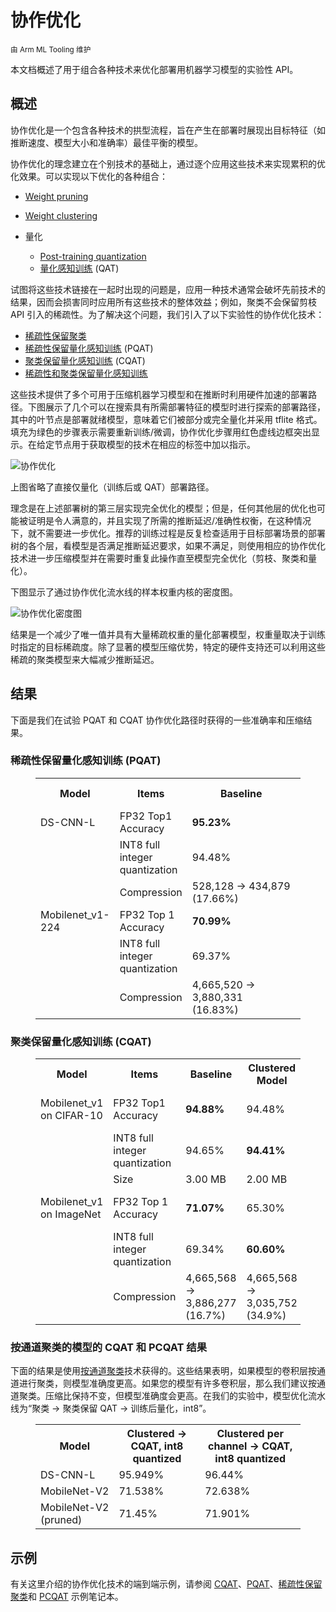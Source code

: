 # 协作优化

<sub>由 Arm ML Tooling 维护</sub>

本文档概述了用于组合各种技术来优化部署用机器学习模型的实验性 API。

## 概述

协作优化是一个包含各种技术的拱型流程，旨在产生在部署时展现出目标特征（如推断速度、模型大小和准确率）最佳平衡的模型。

协作优化的理念建立在个别技术的基础上，通过逐个应用这些技术来实现累积的优化效果。可以实现以下优化的各种组合：

- [Weight pruning](https://medium.com/tensorflow/tensorflow-model-optimization-toolkit-pruning-api-42cac9157a6a)

- [Weight clustering](https://blog.tensorflow.org/2020/08/tensorflow-model-optimization-toolkit-weight-clustering-api.html)

- 量化

    - [Post-training quantization](https://medium.com/tensorflow/tensorflow-model-optimization-toolkit-post-training-integer-quantization-b4964a1ea9ba)
    - [量化感知训练](https://blog.tensorflow.org/2020/04/quantization-aware-training-with-tensorflow-model-optimization-toolkit.html) (QAT)

试图将这些技术链接在一起时出现的问题是，应用一种技术通常会破坏先前技术的结果，因而会损害同时应用所有这些技术的整体效益；例如，聚类不会保留剪枝 API 引入的稀疏性。为了解决这个问题，我们引入了以下实验性的协作优化技术：

- [稀疏性保留聚类](https://www.tensorflow.org/model_optimization/guide/combine/sparse_clustering_example)
- [稀疏性保留量化感知训练](https://www.tensorflow.org/model_optimization/guide/combine/pqat_example) (PQAT)
- [聚类保留量化感知训练](https://www.tensorflow.org/model_optimization/guide/combine/cqat_example) (CQAT)
- [稀疏性和聚类保留量化感知训练](https://www.tensorflow.org/model_optimization/guide/combine/pcqat_example)

这些技术提供了多个可用于压缩机器学习模型和在推断时利用硬件加速的部署路径。下图展示了几个可以在搜索具有所需部署特征的模型时进行探索的部署路径，其中的叶节点是部署就绪模型，意味着它们被部分或完全量化并采用 tflite 格式。填充为绿色的步骤表示需要重新训练/微调，协作优化步骤用红色虚线边框突出显示。在给定节点用于获取模型的技术在相应的标签中加以指示。

![协作优化](images/collaborative_optimization.png "协同优化")

上图省略了直接仅量化（训练后或 QAT）部署路径。

理念是在上述部署树的第三层实现完全优化的模型；但是，任何其他层的优化也可能被证明是令人满意的，并且实现了所需的推断延迟/准确性权衡，在这种情况下，就不需要进一步优化。推荐的训练过程是反复检查适用于目标部署场景的部署树的各个层，看模型是否满足推断延迟要求，如果不满足，则使用相应的协作优化技术进一步压缩模型并在需要时重复此操作直至模型完全优化（剪枝、聚类和量化）。

下图显示了通过协作优化流水线的样本权重内核的密度图。

![协作优化密度图](images/collaborative_optimization_dist.png "collaborative optimization density plot")

结果是一个减少了唯一值并具有大量稀疏权重的量化部署模型，权重量取决于训练时指定的目标稀疏度。除了显著的模型压缩优势，特定的硬件支持还可以利用这些稀疏的聚类模型来大幅减少推断延迟。

## 结果

下面是我们在试验 PQAT 和 CQAT 协作优化路径时获得的一些准确率和压缩结果。

### 稀疏性保留量化感知训练 (PQAT)

<figure>
<table class="tableizer-table">
<tr class="tableizer-firstrow"><th>Model</th><th>Items</th><th>Baseline</th><th>Pruned Model (50% sparsity)</th><th>QAT Model</th><th>PQAT Model</th></tr>
 <tr><td>DS-CNN-L</td><td>FP32 Top1 Accuracy</td><td><b>95.23%</b></td><td>94.80%</td><td>(Fake INT8) 94.721%</td><td>(Fake INT8) 94.128%</td></tr>
 <tr><td> </td><td>INT8 full integer quantization</td><td>94.48%</td><td><b>93.80%</b></td><td>94.72%</td><td><b>94.13%</b></td></tr>
 <tr><td> </td><td>Compression</td><td>528,128 → 434,879 (17.66%)</td><td>528,128 → 334,154 (36.73%)</td><td>512,224 → 403,261 (21.27%)</td><td>512,032 → 303,997 (40.63%)</td></tr>
 <tr><td>Mobilenet_v1-224</td><td>FP32 Top 1 Accuracy</td><td><b>70.99%</b></td><td>70.11%</td><td>(Fake INT8) 70.67%</td><td>(Fake INT8) 70.29%</td></tr>
 <tr><td> </td><td>INT8 full integer quantization</td><td>69.37%</td><td><b>67.82%</b></td><td>70.67%</td><td><b>70.29%</b></td></tr>
 <tr><td> </td><td>Compression</td><td>4,665,520 → 3,880,331 (16.83%)</td><td>4,665,520 → 2,939,734 (37.00%)</td><td>4,569,416 → 3,808,781 (16.65%)</td><td>4,569,416 → 2,869,600 (37.20%)</td></tr>
</table>
</figure>

### 聚类保留量化感知训练 (CQAT)

<figure>
<table class="tableizer-table">
<tr class="tableizer-firstrow"><th>Model</th><th>Items</th><th>Baseline</th><th>Clustered Model</th><th>QAT Model</th><th>CQAT Model</th></tr>
 <tr><td>Mobilenet_v1 on CIFAR-10</td><td>FP32 Top1 Accuracy</td><td><b>94.88%</b></td><td>94.48%</td><td>(Fake INT8) 94.80%</td><td>(Fake INT8) 94.60%</td></tr>
 <tr><td> </td><td>INT8 full integer quantization</td><td>94.65%</td><td><b>94.41%</b></td><td>94.77%</td><td><b>94.52%</b></td></tr>
 <tr><td> </td><td>Size</td><td>3.00 MB</td><td>2.00 MB</td><td>2.84 MB</td><td>1.94 MB</td></tr>
 <tr><td>Mobilenet_v1 on ImageNet</td><td>FP32 Top 1 Accuracy</td><td><b>71.07%</b></td><td>65.30%</td><td>(Fake INT8) 70.39%</td><td>(Fake INT8) 65.35%</td></tr>
 <tr><td> </td><td>INT8 full integer quantization</td><td>69.34%</td><td><b>60.60%</b></td><td>70.35%</td><td><b>65.42%</b></td></tr>
 <tr><td> </td><td>Compression</td><td>4,665,568 → 3,886,277 (16.7%)</td><td>4,665,568 → 3,035,752 (34.9%)</td><td>4,569,416 → 3,804,871 (16.7%)</td><td>4,569,472 → 2,912,655 (36.25%)</td></tr>
</table>
</figure>

### 按通道聚类的模型的 CQAT 和 PCQAT 结果

下面的结果是使用[按通道聚类](https://www.tensorflow.org/model_optimization/guide/clustering)技术获得的。这些结果表明，如果模型的卷积层按通道进行聚类，则模型准确度更高。如果您的模型有许多卷积层，那么我们建议按通道聚类。压缩比保持不变，但模型准确度会更高。在我们的实验中，模型优化流水线为“聚类 -&gt; 聚类保留 QAT -&gt; 训练后量化，int8”。

<figure>
<table  class="tableizer-table">
<tr class="tableizer-firstrow"><th>Model</th><th>Clustered -> CQAT, int8 quantized</th><th>Clustered per channel -> CQAT, int8 quantized</th>
 <tr><td>DS-CNN-L</td><td>95.949%</td><td> 96.44%</td></tr>
 <tr><td>MobileNet-V2</td><td>71.538%</td><td>72.638%</td></tr>
 <tr><td>MobileNet-V2 (pruned)</td><td>71.45%</td><td>71.901%</td></tr>
</table>
</figure>

## 示例

有关这里介绍的协作优化技术的端到端示例，请参阅 [CQAT](https://www.tensorflow.org/model_optimization/guide/combine/cqat_example)、[PQAT](https://www.tensorflow.org/model_optimization/guide/combine/pqat_example)、[稀疏性保留聚类](https://www.tensorflow.org/model_optimization/guide/combine/sparse_clustering_example)和 [PCQAT](https://www.tensorflow.org/model_optimization/guide/combine/pcqat_example) 示例笔记本。

